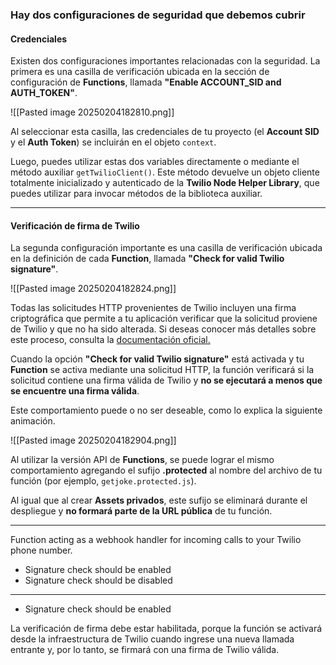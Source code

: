 ### Hay dos configuraciones de seguridad que debemos cubrir

#### **Credenciales**

Existen dos configuraciones importantes relacionadas con la seguridad. La primera es una casilla de verificación ubicada en la sección de configuración de **Functions**, llamada **"Enable ACCOUNT_SID and AUTH_TOKEN"**.

![[Pasted image 20250204182810.png]]

Al seleccionar esta casilla, las credenciales de tu proyecto (el **Account SID** y el **Auth Token**) se incluirán en el objeto `context`.

Luego, puedes utilizar estas dos variables directamente o mediante el método auxiliar `getTwilioClient()`. Este método devuelve un objeto cliente totalmente inicializado y autenticado de la **Twilio Node Helper Library**, que puedes utilizar para invocar métodos de la biblioteca auxiliar.

---

#### **Verificación de firma de Twilio**

La segunda configuración importante es una casilla de verificación ubicada en la definición de cada **Function**, llamada **"Check for valid Twilio signature"**.

![[Pasted image 20250204182824.png]]

Todas las solicitudes HTTP provenientes de Twilio incluyen una firma criptográfica que permite a tu aplicación verificar que la solicitud proviene de Twilio y que no ha sido alterada. Si deseas conocer más detalles sobre este proceso, consulta la [documentación oficial.](https://www.twilio.com/docs/usage/security#validating-requests)

Cuando la opción **"Check for valid Twilio signature"** está activada y tu **Function** se activa mediante una solicitud HTTP, la función verificará si la solicitud contiene una firma válida de Twilio y **no se ejecutará a menos que se encuentre una firma válida**.

Este comportamiento puede o no ser deseable, como lo explica la siguiente animación.

![[Pasted image 20250204182904.png]]

Al utilizar la versión API de **Functions**, se puede lograr el mismo comportamiento agregando el sufijo **.protected** al nombre del archivo de tu función (por ejemplo, `getjoke.protected.js`).

Al igual que al crear **Assets privados**, este sufijo se eliminará durante el despliegue y **no formará parte de la URL pública** de tu función.

---


Function acting as a webhook handler for incoming calls to your Twilio phone number. 
- Signature check should be enabled 
- Signature check should be disabled
---
- Signature check should be enabled 

La verificación de firma debe estar habilitada, porque la función se activará desde la infraestructura de Twilio cuando ingrese una nueva llamada entrante y, por lo tanto, se firmará con una firma de Twilio válida.
